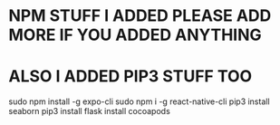 # NPM STUFF I ADDED PLEASE ADD MORE IF YOU ADDED ANYTHING
# ALSO I ADDED PIP3 STUFF TOO

sudo npm install -g expo-cli
 sudo npm i -g react-native-cli
 pip3 install seaborn
 pip3 install flask
 install cocoapods